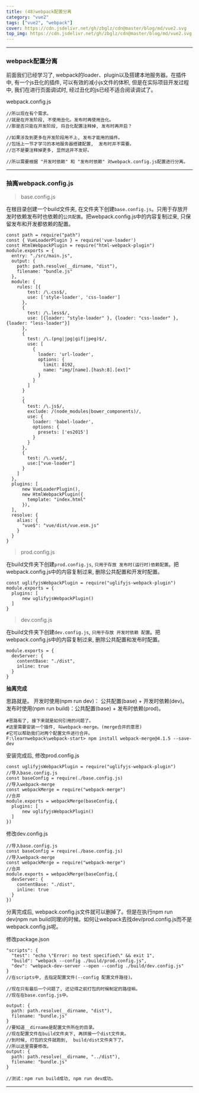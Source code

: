 ```yaml
---
title: (48)webpack配置分离
category: "vue2"
tags: ["vue2", "webpack"]
cover: https://cdn.jsdelivr.net/gh/zbglz/cdn@master/blog/md/vue2.svg
top_img: https://cdn.jsdelivr.net/gh/zbglz/cdn@master/blog/md/vue2.svg
---
```


***

### webpack配置分离


前面我们已经学习了, webpack的loader、plugin以及搭建本地服务器。在插件中, 有一个js丑化的插件, 可以有效的减小js文件的体积, 但是在实际项目开发过程中, 我们在进行页面调试时, 经过丑化的js已经不适合阅读调试了。

webpack.config.js

    //所以现在有个需求。
    //就是在开发阶段, 不使用丑化。发布时再使用丑化。
    //那是否只能在开发阶段, 将丑化配置注释掉, 发布时再开启？
    
    //如果涉及到更多在开发阶段用不上, 发布才能用的插件。
    //包括上一节才学习的本地服务器搭建配置,  发布时并不需要。
    //岂不是要注释掉更多, 显然这并不友好。
    
    //所以需要根据 "开发时依赖" 和 "发布时依赖" 对webpack.config.js配置进行分离。


***

### 抽离webpack.config.js

> base.config.js

在根目录创建一个build文件夹, 在文件夹下创建`base.config.js`。只用于存放开发时依赖发布时也依赖的`公共配置`。把webpack.config.js中的内容复制过来, 只保留发布和开发都依赖的配置。


    const path = require("path")
    const { VueLoaderPlugin } = require('vue-loader')
    const HtmlWebpackPlugin = require("html-webpack-plugin")
    module.exports = {
      entry: "./src/main.js",
      output: {
        path: path.resolve(__dirname, "dist"),
        filename: "bundle.js"
      },
      module: {
        rules: [{
            test: /\.css$/,
            use: ['style-loader', 'css-loader']
          },
          {
            test: /\.less$/,
            use: [{loader: "style-loader" }, {loader: "css-loader" }, {loader: "less-loader"}]
          },
          {
            test: /\.(png|jpg|gif|jpeg)$/,
            use: [
              {
                loader: 'url-loader',
                options: {
                  limit: 8192,
                  name: "img/[name].[hash:8].[ext]"
                }
              }
            ]
          }
          ,
          {
            test: /\.js$/,
            exclude: /(node_modules|bower_components)/,
            use: {
              loader: 'babel-loader',
              options: {
                presets: ['es2015']
              }
            }
          },
          {
            test: /\.vue$/,
            use:["vue-loader"]
          }
        ]
      },
      plugins: [
          new VueLoaderPlugin(),
          new HtmlWebpackPlugin({
            template: "index.html"
          }),
      ],
      resolve: {
        alias: {
          "vue$": "vue/dist/vue.esm.js"
        }
      }
    }


> prod.config.js

在build文件夹下创建`prod.config.js`, `只用于存放 发布时(运行时)依赖配置`。把webpack.config.js中的内容复制过来, 删除公共配置和开发时配置。


    const uglifyjsWebpackPlugin = require("uglifyjs-webpack-plugin")
    module.exports = {
      plugins: [
          new uglifyjsWebpackPlugin()
      ]
    }


> dev.config.js

在build文件夹下创建`dev.config.js`, `只用于存放 开发时依赖 配置`。把webpack.config.js中的内容复制过来, 删除公共配置和发布时配置。


    module.exports = {
      devServer: {
        contentBase: "./dist",
        inline: true
      }
    }


**抽离完成**

思路就是。
开发时使用(npm run dev)：  公共配置(base) + 开发时依赖(dev)。
发布时使用(npm run build)：公共配置(base) + 发布时依赖(prod)。


    #思路有了, 接下来就是如何引用的问题了。
    #这里需要安装一个插件, 叫webpack-merge。(merge合并的意思)
    #它可以帮助我们对两个配置文件进行合并。
    F:\learnwebpack\webpack-start> npm install webpack-merge@4.1.5 --save-dev

安装完成后, 修改prod.config.js


    const uglifyjsWebpackPlugin = require("uglifyjs-webpack-plugin")
    //导入base.config.js
    const baseConfig = require(./base.config.js)
    //导入webpack-merge
    const webpackMerge = require("webpack-merge")
    //合并
    module.exports = webpackMerge(baseConfig,{
      plugins: [
          new uglifyjsWebpackPlugin()
      ]
    })

修改dev.config.js

    //导入base.config.js
    const baseConfig = require(./base.config.js)
    //导入webpack-merge
    const webpackMerge = require("webpack-merge")
    //合并
    module.exports = webpackMerge(baseConfig,{
      devServer: {
        contentBase: "./dist",
        inline: true
      }
    })

分离完成后, webpack.config.js文件就可以删掉了。但是在执行npm run dev(npm run build同理)的时候。如何让webpack去找dev/prod.config.js而不是webpack.config.js呢。

修改package.json


    "scripts": {
      "test": "echo \"Error: no test specified\" && exit 1",
      "build": "webpack --config ./build/prod.config.js",
      "dev": "webpack-dev-server --open --config ./build/dev.config.js"
    }
    //在scripts中, 去指定配置文件(--config 配置文件路径)。
    
    //现在只有最后一个问题了, 还记得之前打包的时候制定的路径嘛。
    //现在在base.config.js中。
    
    output: {
      path: path.resolve(__dirname, "dist"),
      filename: "bundle.js"
    }
    //要知道__dirname是配置文件所在的目录。
    //现在配置文件在build文件夹下, 再拼接一个dist文件夹。
    //到时候, 打包的文件就跑到,  build/dist文件夹下了。
    //所以这里需要修改。
    output: {
      path: path.resolve(__dirname, "../dist"),
      filename: "bundle.js"
    }
    
    //测试：npm run build成功, npm run dev成功。


***